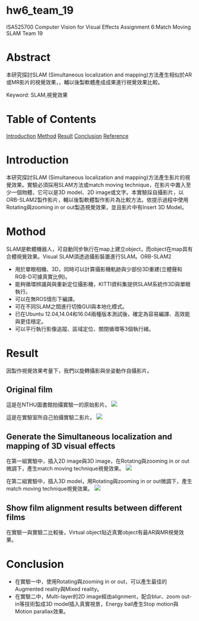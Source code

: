 # hw6_team_19
ISA525700 Computer Vision for Visual Effects
Assignment 6:Match Moving SLAM
Team 19



# Abstract
本研究探討SLAM (Simultaneous localization and mapping)方法產生相似於AR或MR影片的視覺效果，，輔以後製軟體產成成果進行視覺效果比較。

Keyword: SLAM,視覺效果


# Table of Contents
[Introduction](#Introduction)
[Method](#Method)
[Result](#Result) 
[Conclusion](#Conclusion)
[Reference](#Reference)



# Introduction

本研究探討SLAM (Simultaneous localization and mapping)方法產生影片的視覺效果。實驗必須採用SLAM方法或match moving technique，在影片中置入至少一個物體，它可以是3D model、2D image或文字。本實驗採自攝影片，以ORB-SLAM2製作影片，輔以後製軟體製作影片為比較方法。依提示過程中使用Rotating與zooming in or out製造視覺效果，並且影片中有Insert 3D Model。


# Mothod

SLAM是軟體機器人，可自動同步執行在map上建立object，而object在map具有合體視覺效果。Visual SLAM須透過攝影裝置進行SLAM。ORB-SLAM2
- 用於單眼相機、3D，同時可以計算攝影機軌跡與少部份3D重建(立體聲和RGB-D可據真實比例)。
- 能夠循環辨識與與重新定位攝影機，KITTI資料集提供SLAM系統作3D與單眼執行。
- 可以在無ROS情形下編譯。
- 可在不同SLAM之間進行切換GUI與本地化模式。
- 已在Ubuntu 12.04,14.04和16.04兩種版本測試後，確定為容易編譯、高效能與更佳穩定。
- 可以平行執行影像追蹤、區域定位、關閉循環等3個執行緒。

# Result
因製作視覺效果考量下，我們以旋轉攝影與坐姿動作自攝影片。

## Original film
這是在NTHU圖書館拍攝實驗一的原始影片。
[![](http://img.youtube.com/vi/tgXU5NZu7Ak/0.jpg)](http://www.youtube.com/watch?v=tgXU5NZu7Ak "")

這是在實驗室所自己拍攝實驗二影片。
[![](http://img.youtube.com/vi/xSsBWGHv6ls/0.jpg)](http://www.youtube.com/watch?v=xSsBWGHv6ls "")


## Generate the Simultaneous localization and mapping of 3D visual effects

在第一組實驗中，插入2D image與3D image，在Rotating與zooming in or out微調下，產生match moving technique視覺效果。
[![](http://img.youtube.com/vi/xC0J4mSv2Ug/0.jpg)](http://www.youtube.com/watch?v=xC0J4mSv2Ug "")

在第二組實驗中，插入3D model，用Rotating與zooming in or out微調下，產生match moving technique視覺效果。
[![](http://img.youtube.com/vi/Wy0xvm-Zk7U/0.jpg)](http://www.youtube.com/watch?v=Wy0xvm-Zk7U "")

## Show film alignment results between different films
 在實驗一與實驗二比較後，Virtual object貼近真實object有最AR與MR視覺效果。


# Conclusion
- 在實驗一中，使用Rotating與zooming in or out，可以產生最佳的Augmented reality與Mixed reality。
- 在實驗二中，Multi-layer的2D image經由alignment，配合blur、zoom out-in等技術製成3D model插入真實視景，Energy ball產生Stop motion與Motion parallax效果。


